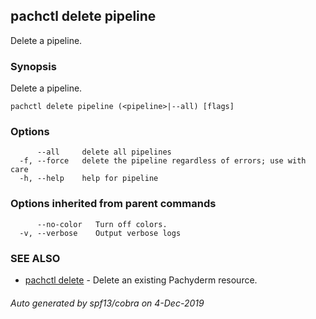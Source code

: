 ## pachctl delete pipeline

Delete a pipeline.

### Synopsis

Delete a pipeline.

```
pachctl delete pipeline (<pipeline>|--all) [flags]
```

### Options

```
      --all     delete all pipelines
  -f, --force   delete the pipeline regardless of errors; use with care
  -h, --help    help for pipeline
```

### Options inherited from parent commands

```
      --no-color   Turn off colors.
  -v, --verbose    Output verbose logs
```

### SEE ALSO

* [pachctl delete](pachctl_delete.md)	 - Delete an existing Pachyderm resource.

###### Auto generated by spf13/cobra on 4-Dec-2019
